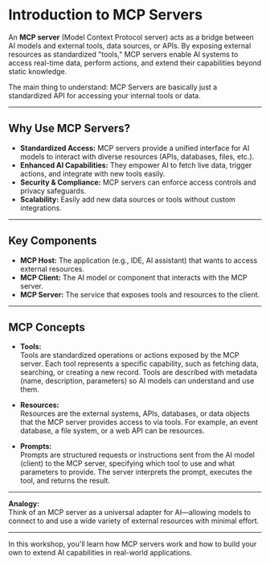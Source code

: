 # Introduction to MCP Servers

An **MCP server** (Model Context Protocol server) acts as a bridge between AI
models and external tools, data sources, or APIs. By exposing external resources
as standardized "tools," MCP servers enable AI systems to access real-time data,
perform actions, and extend their capabilities beyond static knowledge.

The main thing to understand: MCP Servers are basically just a standardized API
for accessing your internal tools or data.

---

## Why Use MCP Servers?

- **Standardized Access:** MCP servers provide a unified interface for AI models
  to interact with diverse resources (APIs, databases, files, etc.).
- **Enhanced AI Capabilities:** They empower AI to fetch live data, trigger
  actions, and integrate with new tools easily.
- **Security & Compliance:** MCP servers can enforce access controls and privacy
  safeguards.
- **Scalability:** Easily add new data sources or tools without custom
  integrations.

---

## Key Components

- **MCP Host:** The application (e.g., IDE, AI assistant) that wants to access
  external resources.
- **MCP Client:** The AI model or component that interacts with the MCP server.
- **MCP Server:** The service that exposes tools and resources to the client.

---

## MCP Concepts

- **Tools:**  
  Tools are standardized operations or actions exposed by the MCP server. Each
  tool represents a specific capability, such as fetching data, searching, or
  creating a new record. Tools are described with metadata (name, description,
  parameters) so AI models can understand and use them.

- **Resources:**  
  Resources are the external systems, APIs, databases, or data objects that the
  MCP server provides access to via tools. For example, an event database, a
  file system, or a web API can be resources.

- **Prompts:**  
  Prompts are structured requests or instructions sent from the AI model
  (client) to the MCP server, specifying which tool to use and what parameters
  to provide. The server interprets the prompt, executes the tool, and returns
  the result.

---

**Analogy:**  
Think of an MCP server as a universal adapter for AI—allowing models to connect
to and use a wide variety of external resources with minimal effort.

---

In this workshop, you'll learn how MCP servers work and how to build your own to
extend AI capabilities in real-world applications.
